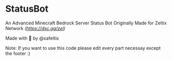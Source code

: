 # StatusBot
An Advanced Minecraft Bedrock Server Status Bot Originally Made for Zeltix Network *(https://dsc.gg/zel)*

Made with 💖 by @xafeltix


Note: If you want to use this code please edit every part necessay except the footer :)
